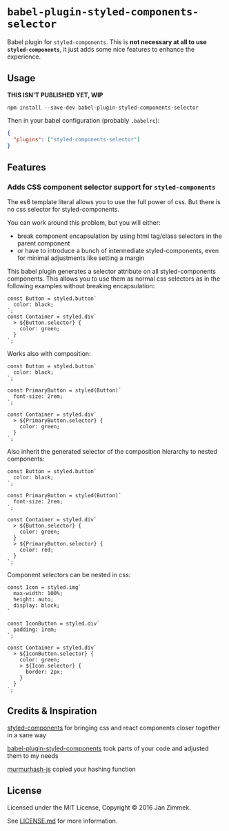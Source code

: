# `babel-plugin-styled-components-selector`

Babel plugin for `styled-components`. This is **not necessary at all to use `styled-components`**, it just adds some nice features to enhance the experience.

## Usage

**THIS ISN'T PUBLISHED YET, WIP**

```
npm install --save-dev babel-plugin-styled-components-selector
```

Then in your babel configuration (probably `.babelrc`):

```JSON
{
  "plugins": ["styled-components-selector"]
}
```

## Features

### Adds CSS component selector support for `styled-components`

The es6 template literal allows you to use the full power of css. But there is no css selector for styled-components.

You can work around this problem, but you will either:

- break component encapsulation by using html tag/class selectors in the parent component
- or have to introduce a bunch of intermediate styled-components, even for minimal adjustments like setting a margin

This babel plugin generates a selector attribute on all styled-components components. This allows you to use them as normal css selectors as in the following examples without breaking encapsulation:

```JS
const Button = styled.button`
  color: black;
`;
const Container = styled.div`
  > ${Button.selector} {
    color: green;
  }
`;
```

Works also with composition:

```JS
const Button = styled.button`
  color: black;
`;

const PrimaryButton = styled(Button)`
  font-size: 2rem;
`;

const Container = styled.div`
  > ${PrimaryButton.selector} {
    color: green;
  }
`;
```

Also inherit the generated selector of the composition hierarchy to nested components:

```JS
const Button = styled.button`
  color: black;
`;

const PrimaryButton = styled(Button)`
  font-size: 2rem;
`;

const Container = styled.div`
  > ${Button.selector} {
    color: green;
  }
  > ${PrimaryButton.selector} {
    color: red;
  }
`;
```

Component selectors can be nested in css:

```JS
const Icon = styled.img`
  max-width: 100%;
  height: auto;
  display: block;  
`

const IconButton = styled.div`
  padding: 1rem;
`;

const Container = styled.div`
  > ${IconButton.selector} {
    color: green;
    > ${Icon.selector} {
      border: 2px;
    }
  }
`;
```

## Credits & Inspiration

[styled-components](https://styled-components.com/) for bringing css and react components closer together in a sane way

[babel-plugin-styled-components](https://github.com/styled-components/babel-plugin-styled-components) took parts of your code and adjusted them to my needs

[murmurhash-js](http://github.com/garycourt/murmurhash-js) copied your hashing function


## License

Licensed under the MIT License, Copyright © 2016 Jan Zimmek.

See [LICENSE.md](./LICENSE.md) for more information.

